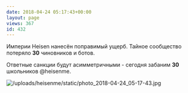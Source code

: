 ```yaml
---
date: 2018-04-24 05:17:43+00:00
layout: page
views: 367
id: 432
---
```


Империи Heisen нанесён поправимый ущерб. Тайное сообщество потеряло **30** чиновников и ботов. 

Ответные санкции будут асимметричными - сегодня забаним **30** школьников @heisenme.



![/uploads/heisenme/static/photo_2018-04-24_05-17-43.jpg](/uploads/heisenme/static/photo_2018-04-24_05-17-43.jpg)
